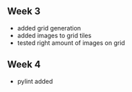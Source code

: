 ## Week 3

- added grid generation
- added images to grid tiles
- tested right amount of images on grid

## Week 4

- pylint added
